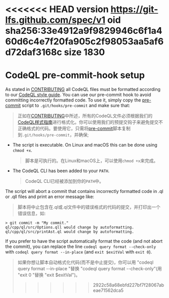 <<<<<<< HEAD
version https://git-lfs.github.com/spec/v1
oid sha256:33e4912a9f9829946c6f1a460d6c4e7f20fa905c2f98053aa5af6d72daf3168c
size 1830
=======
# CodeQL pre-commit-hook setup

As stated in [CONTRIBUTING](../CONTRIBUTING.md) all CodeQL files must be formatted according to our [CodeQL style guide](ql-style-guide.md). You can use our pre-commit hook to avoid committing incorrectly formatted code. To use it, simply copy the [pre-commit](../misc/scripts/pre-commit) script to `.git/hooks/pre-commit` and make sure that:

> 正如在[CONTRIBUTING](.../CONTRIBUTING.md)中所述，所有的CodeQL文件必须根据我们的[CodeQL样式指南](ql-style-guide.md)进行格式化。你可以使用我们的预提交钩子来避免提交不正确格式的代码。要使用它，只需将[pre-commit](.../misc/scripts/pre-commit)脚本复制到`.git/hooks/pre-commit`，并确保;

- The script is executable. On Linux and macOS this can be done using `chmod +x`.

    > 脚本是可执行的。在Linux和macOS上，可以使用`chmod +x`来完成。

- The CodeQL CLI has been added to your `PATH`.

    > CodeQL CLI已经被添加到你的`PATH`中。

The script will abort a commit that contains incorrectly formatted code in .ql or .qll files and print an error message like:

> 脚本将中止包含在.ql或.ql文件中的错误格式的代码的提交，并打印出一个错误信息，如:

```
> git commit -m "My commit."
ql/cpp/ql/src/Options.qll would change by autoformatting.
ql/cpp/ql/src/printAst.ql would change by autoformatting.
```

If you prefer to have the script automatically format the code (and not abort the commit), you can replace the line `codeql query format --check-only` with `codeql query format --in-place` (and `exit $exitVal` with `exit 0`).

> 如果你想让脚本自动格式化代码(而不是中止提交)，你可以用 "codeql query format --in-place "替换 "codeql query format --check-only"(用 "exit 0 "替换 "exit $exitVal")。
>>>>>>> 2922c58a68ebfd227bf7f28067abeae71562dca5
